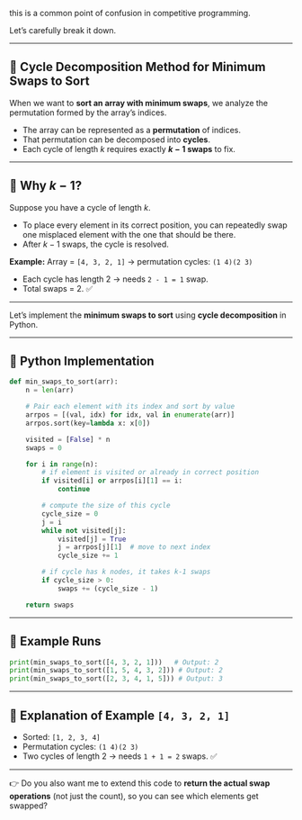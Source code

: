 this is a common point of confusion in competitive programming.

Let’s carefully break it down.

---

## 🔹 Cycle Decomposition Method for Minimum Swaps to Sort

When we want to **sort an array with minimum swaps**, we analyze the permutation formed by the array’s indices.

* The array can be represented as a **permutation** of indices.
* That permutation can be decomposed into **cycles**.
* Each cycle of length $k$ requires exactly **$k - 1$ swaps** to fix.

---

## 🔹 Why $k - 1$?

Suppose you have a cycle of length $k$.

* To place every element in its correct position, you can repeatedly swap one misplaced element with the one that should be there.
* After $k-1$ swaps, the cycle is resolved.

**Example:**
Array = `[4, 3, 2, 1]` → permutation cycles: `(1 4)(2 3)`

* Each cycle has length 2 → needs `2 - 1 = 1` swap.
* Total swaps = 2. ✅


---
 Let’s implement the **minimum swaps to sort** using **cycle decomposition** in Python.

---

## 🔹 Python Implementation

```python
def min_swaps_to_sort(arr):
    n = len(arr)

    # Pair each element with its index and sort by value
    arrpos = [(val, idx) for idx, val in enumerate(arr)]
    arrpos.sort(key=lambda x: x[0])

    visited = [False] * n
    swaps = 0

    for i in range(n):
        # if element is visited or already in correct position
        if visited[i] or arrpos[i][1] == i:
            continue

        # compute the size of this cycle
        cycle_size = 0
        j = i
        while not visited[j]:
            visited[j] = True
            j = arrpos[j][1]  # move to next index
            cycle_size += 1

        # if cycle has k nodes, it takes k-1 swaps
        if cycle_size > 0:
            swaps += (cycle_size - 1)

    return swaps
```

---

## 🔹 Example Runs

```python
print(min_swaps_to_sort([4, 3, 2, 1]))   # Output: 2
print(min_swaps_to_sort([1, 5, 4, 3, 2])) # Output: 2
print(min_swaps_to_sort([2, 3, 4, 1, 5])) # Output: 3
```

---

## 🔹 Explanation of Example `[4, 3, 2, 1]`

* Sorted: `[1, 2, 3, 4]`
* Permutation cycles: `(1 4)(2 3)`
* Two cycles of length 2 → needs `1 + 1 = 2` swaps. ✅

---

👉 Do you also want me to extend this code to **return the actual swap operations** (not just the count), so you can see which elements get swapped?
